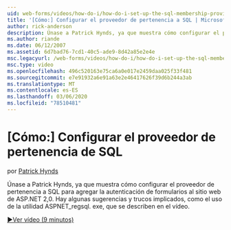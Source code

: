 ```yaml
---
uid: web-forms/videos/how-do-i/how-do-i-set-up-the-sql-membership-provider
title: '[Cómo:] Configurar el proveedor de pertenencia a SQL | Microsoft Docs'
author: rick-anderson
description: Únase a Patrick Hynds, ya que muestra cómo configurar el proveedor de pertenencia a SQL para agregar la autenticación de formularios al sitio web de ASP.NET 2,0. Hay algunos consejos...
ms.author: riande
ms.date: 06/12/2007
ms.assetid: 6d7bad76-7cd1-40c5-ade9-8d42a85e2e4e
msc.legacyurl: /web-forms/videos/how-do-i/how-do-i-set-up-the-sql-membership-provider
msc.type: video
ms.openlocfilehash: 496c520163e75ca6a0e017e2459daa025f33f481
ms.sourcegitcommit: e7e91932a6e91a63e2e46417626f39d6b244a3ab
ms.translationtype: MT
ms.contentlocale: es-ES
ms.lasthandoff: 03/06/2020
ms.locfileid: "78510481"
---
```

# <a name="how-do-i-set-up-the-sql-membership-provider"></a>[Cómo:] Configurar el proveedor de pertenencia de SQL

por [Patrick Hynds](https://twitter.com/patrickhynds)

Únase a Patrick Hynds, ya que muestra cómo configurar el proveedor de pertenencia a SQL para agregar la autenticación de formularios al sitio web de ASP.NET 2,0. Hay algunas sugerencias y trucos implicados, como el uso de la utilidad ASPNET\_regsql. exe, que se describen en el vídeo.

[&#9654;Ver vídeo (9 minutos)](https://channel9.msdn.com/Blogs/ASP-NET-Site-Videos/how-do-i-set-up-the-sql-membership-provider)
